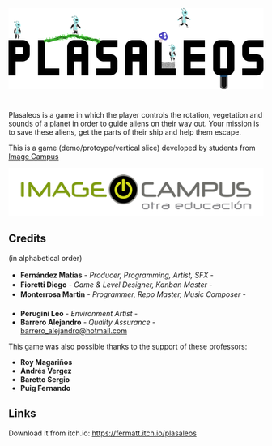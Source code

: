 <p align="center">
<img src="logo.png" alt="PLASALEOS"/>
</p>

# 

Plasaleos is a game in which the player controls the rotation, vegetation and sounds of a planet in order to guide aliens on their way out. Your mission is to save these aliens, get the parts of their ship and help them escape.

This is a game (demo/protoype/vertical slice) developed by students from <a href="https://www.imagecampus.edu.ar/">Image Campus</a>

<p align="center">
  <a href="https://www.imagecampus.edu.ar/">
    <img src="logo-image-campus.png" alt="Image Campus"/>
  </a> 
</p>


## Credits
(in alphabetical order)

- **Fernández Matías** - *Producer, Programming, Artist, SFX* - <a href="https://www.linkedin.com/in/mat%C3%ADas-fern%C3%A1ndez-%F0%9F%95%B9-game-developer-6747b4162/"><img height="16" width="16" src="https://unpkg.com/simple-icons@latest/icons/linkedin.svg" /></a> <a href="https://github.com/Fermatt98"> <img height="16" width="16" src="https://unpkg.com/simple-icons@latest/icons/github.svg" /></a>
- **Fioretti Diego** - *Game & Level Designer, Kanban Master* - <a href="https://www.linkedin.com/in/diego-nicolas-fioretti-b51a8811a/"><img height="16" width="16" src="https://unpkg.com/simple-icons@latest/icons/linkedin.svg" /></a> <a href="https://github.com/DiegoFioretti"> <img height="16" width="16" src="https://unpkg.com/simple-icons@latest/icons/github.svg" /></a>
- **Monterrosa Martin** - *Programmer, Repo Master, Music Composer* - <a href="https://www.linkedin.com/in/martin-ignacio-monterrosa-301174145/"><img height="16" width="16" src="https://unpkg.com/simple-icons@latest/icons/linkedin.svg" /></a> <a href="https://github.com/Marchin"> <img height="16" width="16" src="https://unpkg.com/simple-icons@latest/icons/github.svg" /></a>
- **Perugini Leo** - *Environment Artist* - <a href="https://www.linkedin.com/in/mat%C3%ADas-fern%C3%A1ndez-%F0%9F%95%B9-game-developer-6747b4162/"><img height="16" width="16" src="https://unpkg.com/simple-icons@latest/icons/linkedin.svg" /></a> <a href="https://github.com/Fermatt98"> <img height="16" width="16" src="https://unpkg.com/simple-icons@latest/icons/github.svg" /></a>
- **Barrero Alejandro** - *Quality Assurance* - <a href="barrero_alejandro@hotmail.com"> barrero_alejandro@hotmail.com </a>

This game was also possible thanks to the support of these professors:

- **Roy Magariños**
- **Andrés Vergez**
- **Baretto Sergio**
- **Puig Fernando**


## Links

Download it from itch.io: https://fermatt.itch.io/plasaleos

